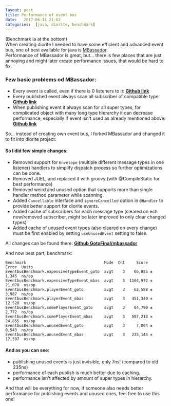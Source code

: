 ```yaml
---
layout: post
title: Performance of event bus
date:   2017-06-11 21:02
categories:  [java, diorite, benchmark]
---
```


(Benchmark ia at the bottom)  
When creating diorite I needed to have some efficient and advanced event bus, one of best available for java is [MBassador](https://github.com/bennidi/mbassador).  
Performance of MBassador is great, but... there is few places that are just annoying and might later create performance issues, that would be hard to fix.  

### Few basic problems od MBassador:
- Every event is called, even if there is 0 listeners to it: [**Github link**](https://github.com/bennidi/mbassador/blob/master/src/main/java/net/engio/mbassy/bus/AbstractPubSubSupport.java#L88)
- Every published event always scan all subscriber of compatible type: [**Github link**](https://github.com/bennidi/mbassador/blob/master/src/main/java/net/engio/mbassy/subscription/SubscriptionManager.java#L176)
- When publishing event it always scan for all super types, for complicated object with many long type hierarchy it can decrease performance, especially if event isn't used as already mentioned above: [**Github link**](https://github.com/bennidi/mbassador/blob/master/src/main/java/net/engio/mbassy/subscription/SubscriptionManager.java#L188)

So... instead of creating own event bus, I forked MBassador and changed it to fit into diorite project:

#### So I did few simple changes:
- Removed support for `Envelope` (multiple different message types in one listener) handlers to simplify dispatch process so further optimizations can be done.
- Removed JUEL, and replaced it with groovy (with @CompileStatic for best performance)
- Removed weird and unused option that supports more than single handler method parameter while scanning.
- Added `Cancellable` interface and `ignoreCancelled` option in `@Handler` to provide better support for diorite events.
- Added cache of subscribers for each message type (cleared on ech new/removed subscriber, might be later improved to only clear changed types)
- Added cache of unused event types (also cleared on every change) must be first enabled by setting `useUnusedEvent` setting to false.

All changes can be found there: [**Github GotoFinal/mbassador**](https://github.com/GotoFinal/mbassador/commits/master)  

And now best part, benchmark:
```
Benchmark                                  Mode  Cnt     Score    Error  Units
EventbusBenchmark.expensiveTypeEvent_goto  avgt    3    66,885 ±  1,345  ns/op
EventbusBenchmark.expensiveTypeEvent_mbas  avgt    3  1164,972 ± 21,078  ns/op
EventbusBenchmark.playerEvent_goto         avgt    3    62,588 ±  3,987  ns/op
EventbusBenchmark.playerEvent_mbas         avgt    3   451,340 ± 12,528  ns/op
EventbusBenchmark.somePlayerEvent_goto     avgt    3    64,790 ±  2,772  ns/op
EventbusBenchmark.somePlayerEvent_mbas     avgt    3   507,218 ± 24,855  ns/op
EventbusBenchmark.unusedEvent_goto         avgt    3     7,004 ±  0,543  ns/op
EventbusBenchmark.unusedEvent_mbas         avgt    3   235,144 ± 17,397  ns/op
```
#### And as you can see:
- publishing unused events is just invisible, only 7ns! (compared to old 235ns)
- performance of each publish is much better due to caching.
- performance isn't affected by amount of super types in hierarchy.

And that will be everything for now, if someone also needs better performance for publishing events and unused ones, feel free to use this one! 